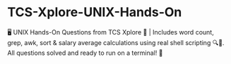 # TCS-Xplore-UNIX-Hands-On
🖥️ UNIX Hands-On Questions from TCS Xplore 🚀 | Includes word count, grep, awk, sort &amp; salary average calculations using real shell scripting 🔍📁. All questions solved and ready to run on a terminal! 🎯
